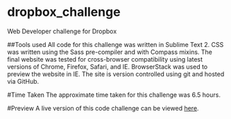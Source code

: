 # dropbox_challenge
Web Developer challenge for Dropbox

##Tools used
All code for this challenge was written in Sublime Text 2. CSS was written using the Sass pre-compiler and with Compass mixins. The final website was tested for cross-browser compatibility using latest versions of Chrome, Firefox, Safari, and IE. BrowserStack was used to preview the website in IE. The site is version controlled using git and hosted via GitHub.

#Time Taken
The approximate time taken for this challenge was 6.5 hours.

#Preview
A live version of this code challenge can be viewed <a href="http://norrishung.com/dropbox_challenge">here</a>.